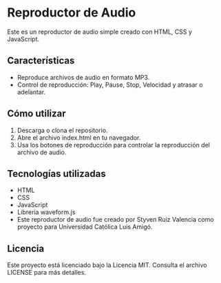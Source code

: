# Reproductor de Audio

Este es un reproductor de audio simple creado con HTML, CSS y JavaScript.

## Características
- Reproduce archivos de audio en formato MP3.
- Control de reproducción: Play, Pause, Stop, Velocidad y atrasar o adelantar.

## Cómo utilizar
1. Descarga o clona el repositorio.
2. Abre el archivo index.html en tu navegador.
3. Usa los botones de reproducción para controlar la reproducción del archivo de audio.

## Tecnologías utilizadas
- HTML
- CSS
- JavaScript
- Libreria waveform.js
- Este reproductor de audio fue creado por Styven Ruiz Valencia como proyecto para Universidad Católica Luis Amigó.

## Licencia
Este proyecto está licenciado bajo la Licencia MIT. Consulta el archivo LICENSE para más detalles.

